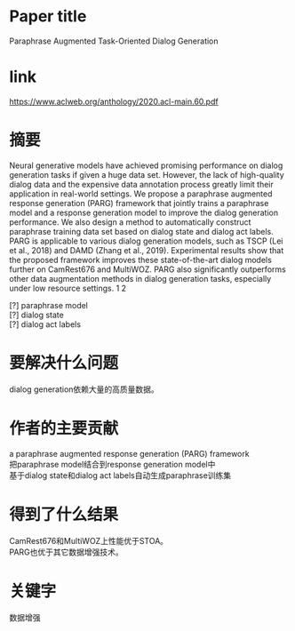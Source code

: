 # Paper title

Paraphrase Augmented Task-Oriented Dialog Generation	

# link

https://www.aclweb.org/anthology/2020.acl-main.60.pdf	

# 摘要

Neural generative models have achieved promising performance on dialog generation tasks if given a huge data set. However, the lack of high-quality dialog data and the expensive data annotation process greatly limit their application in real-world settings. We propose a paraphrase augmented response generation (PARG) framework that jointly trains a paraphrase model and a response generation model to improve the dialog generation performance. We also design a method to automatically construct paraphrase training data set based on dialog state and dialog act labels. PARG is applicable to various dialog generation models, such as TSCP (Lei et al., 2018) and DAMD (Zhang et al., 2019). Experimental results show that the proposed framework improves these state-of-the-art dialog models further on CamRest676 and MultiWOZ. PARG also significantly outperforms other data augmentation methods in dialog generation tasks, especially under low resource settings. 1 2

[?] paraphrase model  
[?] dialog state  
[?] dialog act labels  

# 要解决什么问题

dialog generation依赖大量的高质量数据。	

# 作者的主要贡献

a paraphrase augmented response generation (PARG) framework	  
把paraphrase model结合到response generation model中  
基于dialog state和dialog act labels自动生成paraphrase训练集

# 得到了什么结果

CamRest676和MultiWOZ上性能优于STOA。	 
PARG也优于其它数据增强技术。

# 关键字

数据增强	
